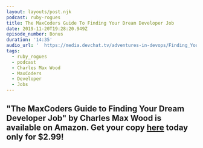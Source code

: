 ```yaml
---
layout: layouts/post.njk
podcast: ruby-rogues
title: The MaxCoders Guide To Finding Your Dream Developer Job
date: 2019-11-20T19:28:20.949Z
episode_number: Bonus
duration: '14:35'
audio_url: '  https://media.devchat.tv/adventures-in-devops/Finding_Your_Dream_Job.mp3'
tags:
  - ruby_rogues
  - podcast
  - Charles Max Wood
  - MaxCoders
  - Developer
  - Jobs
---
```

## "**The MaxCoders Guide to Finding Your Dream Developer Job" by Charles Max Wood is available on Amazon. Get your copy** [**here**](https://www.amazon.com/MaxCoders-Guide-Finding-Dream-Developer-ebook/dp/B081MBL5C9/ref=sr_1_2?keywords=charles+max+wood&qid=1574160229&sr=8-2) **today only for $2.99!**
